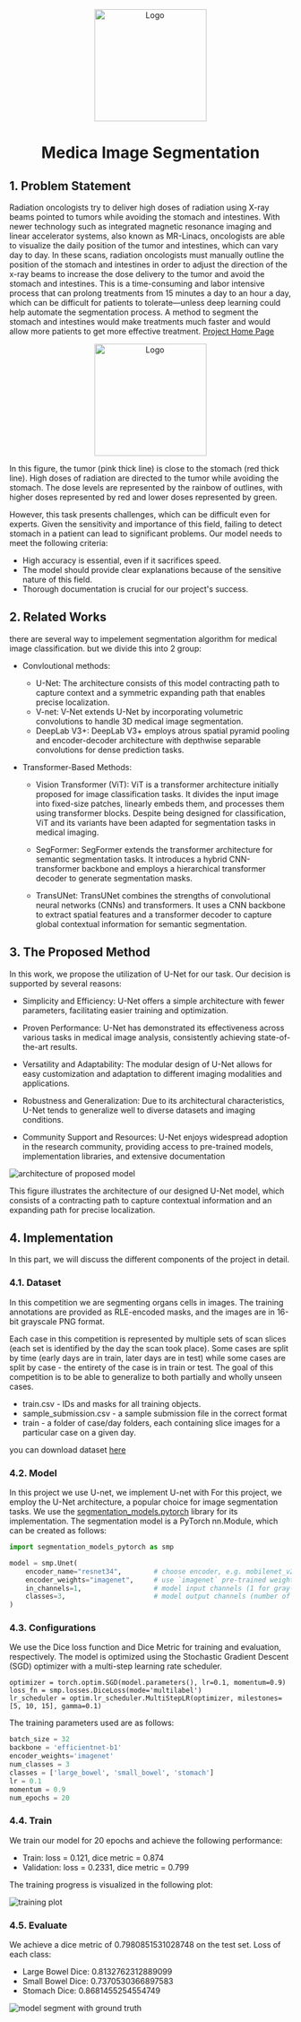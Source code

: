 <div align="center">
  <a href="https://www.kaggle.com/competitions/uw-madison-gi-tract-image-segmentation">
    <img src="images/cover.png" alt="Logo" width="" height="200">
  </a>

<h1 align="center">Medica Image Segmentation</h1>
</div>
    
## 1. Problem Statement
Radiation oncologists try to deliver high doses of radiation using X-ray beams pointed to tumors while avoiding the stomach and intestines. With newer technology such as integrated magnetic resonance imaging and linear accelerator systems, also known as MR-Linacs, oncologists are able to visualize the daily position of the tumor and intestines, which can vary day to day. In these scans, radiation oncologists must manually outline the position of the stomach and intestines in order to adjust the direction of the x-ray beams to increase the dose delivery to the tumor and avoid the stomach and intestines. This is a time-consuming and labor intensive process that can prolong treatments from 15 minutes a day to an hour a day, which can be difficult for patients to tolerate—unless deep learning could help automate the segmentation process. A method to segment the stomach and intestines would make treatments much faster and would allow more patients to get more effective treatment.
[Project Home Page](https://www.kaggle.com/competitions/uw-madison-gi-tract-image-segmentation/overview)
<div align="center">
  <a href="https://www.kaggle.com/competitions/uw-madison-gi-tract-image-segmentation">
    <img src="images/image1.jpg" alt="Logo" width="" height="200">
  </a>
</div>

In this figure, the tumor (pink thick line) is close to the stomach (red thick line). High doses of radiation are directed to the tumor while avoiding the stomach. The dose levels are represented by the rainbow of outlines, with higher doses represented by red and lower doses represented by green.

However, this task presents challenges, which can be difficult even for experts. Given the sensitivity and importance of this field, failing to detect stomach in a patient can lead to significant problems.
Our model needs to meet the following criteria:

* High accuracy is essential, even if it sacrifices speed.
* The model should provide clear explanations because of the sensitive nature of this field.
* Thorough documentation is crucial for our project's success.

## 2. Related Works
there are several way to impelement segmentation algorithm for medical image classification. but we divide this into 2 group:
* Convloutional methods:
  * U-Net: The architecture consists of this model contracting path to capture context and a symmetric expanding path that enables precise localization.
  * V-net: V-Net extends U-Net by incorporating volumetric convolutions to handle 3D medical image segmentation.
  * DeepLab V3+: DeepLab V3+ employs atrous spatial pyramid pooling and encoder-decoder architecture with depthwise separable convolutions for dense prediction tasks.
    
* Transformer-Based Methods:
  * Vision Transformer (ViT): ViT is a transformer architecture initially proposed for image classification tasks. It divides the input image into fixed-size patches, linearly embeds them, and processes them using transformer blocks. Despite being designed for classification, ViT and its variants have been adapted for segmentation tasks in medical imaging.

  * SegFormer: SegFormer extends the transformer architecture for semantic segmentation tasks. It introduces a hybrid CNN-transformer backbone and employs a hierarchical transformer decoder to generate segmentation masks.

  * TransUNet: TransUNet combines the strengths of convolutional neural networks (CNNs) and transformers. It uses a CNN backbone to extract spatial features and a transformer decoder to capture global contextual information for semantic segmentation.

## 3. The Proposed Method
In this work, we propose the utilization of U-Net for our task. Our decision is supported by several reasons:

* Simplicity and Efficiency: U-Net offers a simple architecture with fewer parameters, facilitating easier training and optimization.

* Proven Performance: U-Net has demonstrated its effectiveness across various tasks in medical image analysis, consistently achieving state-of-the-art results.

* Versatility and Adaptability: The modular design of U-Net allows for easy customization and adaptation to different imaging modalities and applications.

* Robustness and Generalization: Due to its architectural characteristics, U-Net tends to generalize well to diverse datasets and imaging conditions.

* Community Support and Resources: U-Net enjoys widespread adoption in the research community, providing access to pre-trained models, implementation libraries, and extensive documentation
  
![architecture of proposed model](images/img2.png)

This figure illustrates the architecture of our designed U-Net model, which consists of a contracting path to capture contextual information and an expanding path for precise localization.

## 4. Implementation
In this part, we will discuss the different components of the project in detail.

### 4.1. Dataset
In this competition we are segmenting organs cells in images. The training annotations are provided as RLE-encoded masks, and the images are in 16-bit grayscale PNG format.

Each case in this competition is represented by multiple sets of scan slices (each set is identified by the day the scan took place). Some cases are split by time (early days are in train, later days are in test) while some cases are split by case - the entirety of the case is in train or test. The goal of this competition is to be able to generalize to both partially and wholly unseen cases.

* train.csv - IDs and masks for all training objects.
* sample_submission.csv - a sample submission file in the correct format
* train - a folder of case/day folders, each containing slice images for a particular case on a given day.
  
you can download dataset [here](https://www.kaggle.com/competitions/uw-madison-gi-tract-image-segmentation/data)

### 4.2. Model
In this project we use U-net, we implement U-net with 
For this project, we employ the U-Net architecture, a popular choice for image segmentation tasks. We use the [segmentation_models.pytorch](https://github.com/qubvel/segmentation_models.pytorch/tree/master) library for its implementation.
The segmentation model is a PyTorch nn.Module, which can be created as follows:

```python
import segmentation_models_pytorch as smp

model = smp.Unet(
    encoder_name="resnet34",        # choose encoder, e.g. mobilenet_v2 or efficientnet-b7
    encoder_weights="imagenet",     # use `imagenet` pre-trained weights for encoder initialization
    in_channels=1,                  # model input channels (1 for gray-scale images, 3 for RGB, etc.)
    classes=3,                      # model output channels (number of classes in your dataset)
)
```

### 4.3. Configurations
We use the Dice loss function and Dice Metric for training and evaluation, respectively. The model is optimized using the Stochastic Gradient Descent (SGD) optimizer with a multi-step learning rate scheduler.
```
optimizer = torch.optim.SGD(model.parameters(), lr=0.1, momentum=0.9)
loss_fn = smp.losses.DiceLoss(mode='multilabel')
lr_scheduler = optim.lr_scheduler.MultiStepLR(optimizer, milestones=[5, 10, 15], gamma=0.1)
```

The training parameters used are as follows:

```python
batch_size = 32
backbone = 'efficientnet-b1'
encoder_weights='imagenet'
num_classes = 3
classes = ['large_bowel', 'small_bowel', 'stomach']
lr = 0.1
momentum = 0.9
num_epochs = 20
```

### 4.4. Train
We train our model for 20 epochs and achieve the following performance:

* Train: loss = 0.121, dice metric = 0.874
* Validation: loss = 0.2331, dice metric = 0.799

The training progress is visualized in the following plot:

![training plot](images/img3.png)


### 4.5. Evaluate
We achieve a dice metric of 0.7980851531028748 on the test set.
Loss of each class:

* Large Bowel Dice: 0.8132762312889099
* Small Bowel Dice: 0.7370530366897583
* Stomach Dice: 0.8681455254554749

![model segment with ground truth](images/img3.png)
